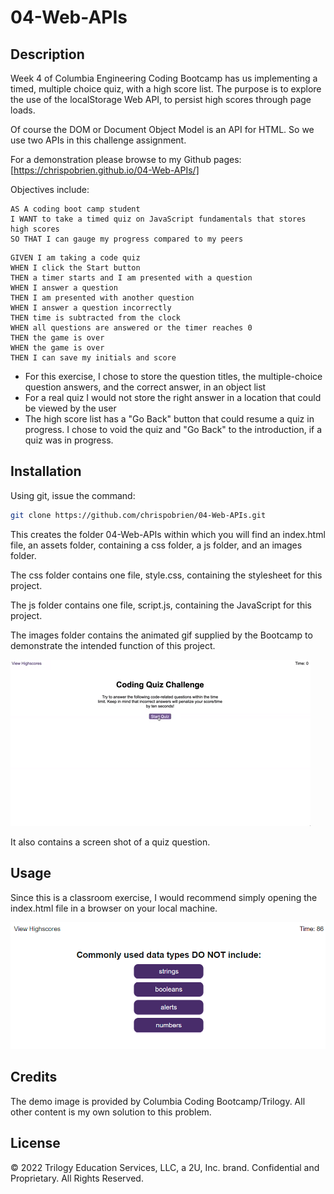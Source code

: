 # 04-Web-APIs

## Description
Week 4 of Columbia Engineering Coding Bootcamp has us implementing a timed, multiple choice quiz, with a high score list. The purpose is to explore the use of the localStorage Web API, to persist high scores through page loads.

Of course the DOM or Document Object Model is an API for HTML.  So we use two APIs in this challenge assignment.

For a demonstration please browse to my Github pages:
[https://chrispobrien.github.io/04-Web-APIs/]

Objectives include:

```
AS A coding boot camp student
I WANT to take a timed quiz on JavaScript fundamentals that stores high scores
SO THAT I can gauge my progress compared to my peers
```

```
GIVEN I am taking a code quiz
WHEN I click the Start button
THEN a timer starts and I am presented with a question
WHEN I answer a question
THEN I am presented with another question
WHEN I answer a question incorrectly
THEN time is subtracted from the clock
WHEN all questions are answered or the timer reaches 0
THEN the game is over
WHEN the game is over
THEN I can save my initials and score
```

* For this exercise, I chose to store the question titles, the multiple-choice question answers, and the correct answer, in an object list
* For a real quiz I would not store the right answer in a location that could be viewed by the user
* The high score list has a "Go Back" button that could resume a quiz in progress. I chose to void the quiz and "Go Back" to the introduction, if a quiz was in progress.

## Installation

Using git, issue the command:

```sh
git clone https://github.com/chrispobrien/04-Web-APIs.git
```

This creates the folder 04-Web-APIs within which you will find an index.html file, an assets folder, containing a css folder, a js folder, and an images folder.

The css folder contains one file, style.css, containing the stylesheet for this project.

The js folder contains one file, script.js, containing the JavaScript for this project.

The images folder contains the animated gif supplied by the Bootcamp to demonstrate the intended function of this project.

[![Quiz Demonstration][demo]](./assets/images/04-web-apis-homework-demo.gif)

It also contains a screen shot of a quiz question.

## Usage

Since this is a classroom exercise, I would recommend simply opening the index.html file in a browser on your local machine.

[![Web APIs][screenshot]](./assets/images/04-web-apis.png)

## Credits

The demo image is provided by Columbia Coding Bootcamp/Trilogy. All other content is my own solution to this problem.

## License

© 2022 Trilogy Education Services, LLC, a 2U, Inc. brand. Confidential and Proprietary. All Rights Reserved.


<!-- MARKDOWN LINKS & IMAGES -->
[demo]: ./assets/images/04-web-apis-homework-demo.gif
[screenshot]: ./assets/images/04-web-apis.png
